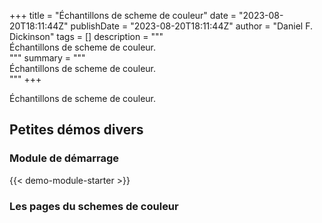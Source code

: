 +++
title = "Échantillons de scheme de couleur"
date = "2023-08-20T18:11:44Z"
publishDate = "2023-08-20T18:11:44Z"
author = "Daniel F. Dickinson"
tags = []
description = """\
Échantillons de scheme de couleur.\
"""
summary = """\
Échantillons de scheme de couleur.\
"""
+++

Échantillons de scheme de couleur.

## Petites démos divers

### Module de démarrage

{{< demo-module-starter >}}

### Les pages du schemes de couleur
